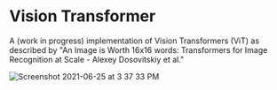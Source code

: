 # Vision Transformer
A (work in progress) implementation of Vision Transformers (ViT) as described by "An Image is Worth 16x16 words: Transformers for Image Recognition at Scale - Alexey Dosovitskiy et al."

![Screenshot 2021-06-25 at 3 37 33 PM](https://user-images.githubusercontent.com/55043035/123408965-45bca380-d5cb-11eb-898d-fc268a706d0b.png)
